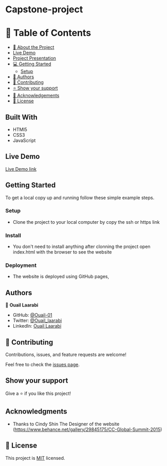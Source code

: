 # Capstone-project
<a name="readme-top"></a>


<!-- TABLE OF CONTENTS -->

# 📗 Table of Contents

- [📖 About the Project](#about-project)
- [Live Demo](#live-demo)
- [Project Presentation](#project-presentation)  
- [💻 Getting Started](#getting-started)
  - [Setup](#setup)
- [👥 Authors](#authors)
- [🤝 Contributing](#contributing)
- [⭐️ Show your support](#support)
- [🙏 Acknowledgements](#acknowledgements)
- [📝 License](#license)


## Built With

- HTMl5
- CSS3
- JavaScript

## Live Demo

[Live Demo link ](https://ouail-01.github.io/Capstone_Project/)



## Getting Started

To get a local copy up and running follow these simple example steps.

### Setup

- Clone the project to your local computer by copy the ssh or https link

### Install
- You don't need to install anything after clonning  the project open index.html with the browser to see the website

### Deployment

- The website is deployed using GitHub pages,


## Authors

👤 **Ouail Laarabi**

- GitHub: [@Ouail-01](https://github.com/Ouail-01?tab=overview&from=2023-01-01&to=2023-01-02)
- Twitter: [@Ouail_laarabi](https://twitter.com/Ouail_Laarabi)
- LinkedIn: [Ouail Laarabi](https://www.linkedin.com/in/ouail-laarabi-53203b250/)


## 🤝 Contributing

Contributions, issues, and feature requests are welcome!

Feel free to check the [issues page](https://github.com/Ouail-01/Capstone_Project/issues).

## Show your support

Give a ⭐️ if you like this project!

## Acknowledgments

- Thanks to Cindy Shin The Designer of the website (https://www.behance.net/gallery/29845175/CC-Global-Summit-2015)

## 📝 License

This project is [MIT](LICENSE) licensed.